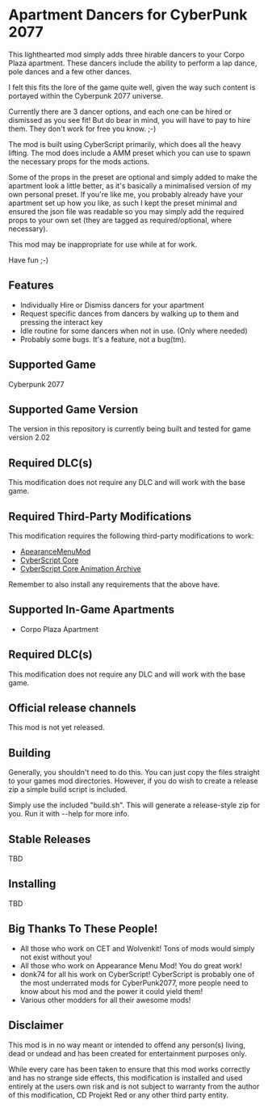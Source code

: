 # Apartment Dancers for CyberPunk 2077
This lighthearted mod simply adds three hirable dancers to your Corpo Plaza apartment. These dancers include the ability to perform a lap dance, pole dances and a few other dances.

I felt this fits the lore of the game quite well, given the way such content is portayed within the Cyberpunk 2077 universe.

Currently there are 3 dancer options, and each one can be hired or dismissed as you see fit! But do bear in mind, you will have to pay to hire them. They don't work for free you know. ;-)

The mod is built using CyberScript primarily, which does all the heavy lifting. The mod does include a AMM preset which you can use to spawn the necessary props for the mods actions.

Some of the props in the preset are optional and simply added to make the apartment look a little better, as it's basically a minimalised version of my own personal preset. If you're like me, you probably already have your apartment set up how you like, as such I kept the preset minimal and ensured the json file was readable so you may simply add the required props to your own set (they are tagged as required/optional, where necessary).

This mod may be inappropriate for use while at for work.

Have fun ;-)

## Features
* Individually Hire or Dismiss dancers for your apartment
* Request specific dances from dancers by walking up to them and pressing the interact key
* Idle routine for some dancers when not in use. (Only where needed)
* Probably some bugs. It's a feature, not a bug(tm).

## Supported Game
Cyberpunk 2077

## Supported Game Version
The version in this repository is currently being built and tested for game version 2.02

## Required DLC(s)
This modification does not require any DLC and will work with the base game.

## Required Third-Party Modifications
This modification requires the following third-party modifications to work:

* [ApearanceMenuMod](https://www.nexusmods.com/cyberpunk2077/mods/790)
* [CyberScript Core](https://www.nexusmods.com/cyberpunk2077/mods/6475)
* [CyberScript Core Animation Archive](https://www.nexusmods.com/cyberpunk2077/mods/7691)

Remember to also install any requirements that the above have.

## Supported In-Game Apartments
* Corpo Plaza Apartment

## Required DLC(s)
This modification does not require any DLC and will work with the base game.

## Official release channels
This mod is not yet released.

## Building
Generally, you shouldn't need to do this. You can just copy the files straight to your games mod directories. However, if you do wish to create a release zip a simple build script is included.

Simply use the included "build.sh". This will generate a release-style zip for you. Run it with --help for more info.

## Stable Releases
TBD

## Installing
TBD

## Big Thanks To These People!
* All those who work on CET and Wolvenkit! Tons of mods would simply not exist without you!
* All those who work on Appearance Menu Mod! You do great work!
* donk74 for all his work on CyberScript! CyberScript is probably one of the most underrated mods for CyberPunk2077, more people need to know about his mod and the power it could yield them!
* Various other modders for all their awesome mods!

## Disclaimer
This mod is in no way meant or intended to offend any person(s) living, dead or undead and has been created for entertainment purposes only.

While every care has been taken to ensure that this mod works correctly and has no strange side effects, this modification is installed and used entirely at the users own risk and is not subject to warranty from the author of this modification, CD Projekt Red or any other third party entity.
